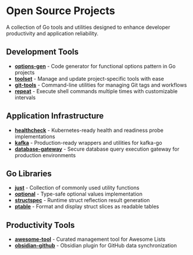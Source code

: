 # Open Source Projects

A collection of Go tools and utilities designed to enhance developer productivity and application reliability.

## Development Tools

- **[options-gen](https://github.com/kazhuravlev/options-gen)** - Code generator for functional options pattern in Go
  projects
- **[toolset](https://github.com/kazhuravlev/toolset)** - Manage and update project-specific tools with ease
- **[git-tools](https://github.com/kazhuravlev/git-tools)** - Command-line utilities for managing Git tags and workflows
- **[repeat](https://github.com/kazhuravlev/repeat)** - Execute shell commands multiple times with customizable
  intervals

## Application Infrastructure

- **[healthcheck](https://github.com/kazhuravlev/healthcheck)** - Kubernetes-ready health and readiness probe
  implementations
- **[kafka](https://github.com/kazhuravlev/kafka)** - Production-ready wrappers and utilities for kafka-go
- **[database-gateway](https://github.com/kazhuravlev/database-gateway)** - Secure database query execution gateway for
  production environments

## Go Libraries

- **[just](https://github.com/kazhuravlev/just)** - Collection of commonly used utility functions
- **[optional](https://github.com/kazhuravlev/optional)** - Type-safe optional values implementation
- **[structspec](https://github.com/kazhuravlev/structspec)** - Runtime struct reflection result generation
- **[ptable](https://github.com/kazhuravlev/ptable)** - Format and display struct slices as readable tables

## Productivity Tools

- **[awesome-tool](https://github.com/kazhuravlev/awesome-tool)** - Curated management tool for Awesome Lists
- **[obsidian-github](https://github.com/kazhuravlev/obsidian-github)** - Obsidian plugin for GitHub data
  synchronization
